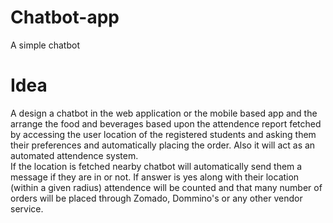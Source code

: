 # Chatbot-app
A simple chatbot

# Idea
A design a chatbot in the web application or the mobile based app and the arrange the food and beverages based upon the attendence report fetched by accessing the user location of the registered students and asking them their preferences and automatically placing the order. Also it will act as an automated attendence system.<br />
If the location is fetched nearby chatbot will automatically send them a message if they are in or not. If answer is yes along with their location (within a given radius) attendence will be counted and that many number of orders will be placed through Zomado, Dommino's or any other vendor service.
